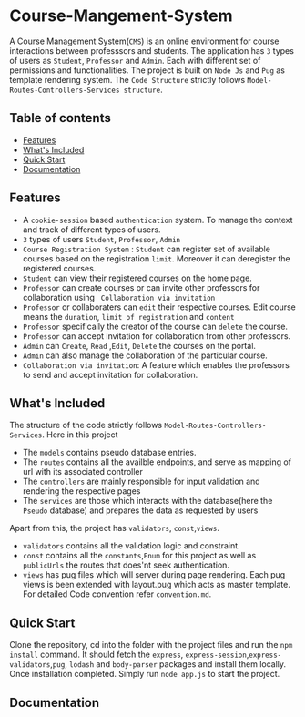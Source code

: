 # Course-Mangement-System
A Course Management System(``CMS``) is an online environment for course interactions between professsors and students. The application has ``3`` types of users as ``Student``, ``Professor`` and ``Admin``. Each with different set of permissions and functionalities. The project is built on ``Node Js`` and ``Pug`` as template rendering system. The ``Code Structure`` strictly follows ``Model-Routes-Controllers-Services structure``.

## Table of contents

- [Features](#features)
- [What's Included](#whats-included)
- [Quick Start](#quick-start)
- [Documentation](#documentation)

## Features
+ A ``cookie-session`` based ``authentication`` system. To manage the context and track of different types of users.
+ ``3`` types of users ``Student``, ``Professor``, ``Admin``
+ ``Course Registration System`` : ``Student`` can register set of available courses based on the registration ``limit``. Moreover it can deregister the registered courses.
+ ``Student`` can view their registered courses on the home page.
+ ``Professor`` can create courses or can invite other professors for collaboration using `` Collaboration via invitation``
+ ``Professor`` or collaboraters can ``edit`` their respective courses. Edit course means the ``duration``, ``limit of registration`` and ``content``
+ ``Professor`` specifically the creator of the course can ``delete`` the course. 
+ ``Professor`` can accept invitation for collaboration from other professors.
+ ``Admin`` can ``Create``, ``Read`` ,``Edit``, ``Delete`` the courses on the portal.
+ ``Admin`` can also manage the collaboration of the particular course.
+ ``Collaboration via invitation``: A feature which enables the professors to send and accept invitation for collaboration.

## What's Included
The structure of the code strictly follows ``Model-Routes-Controllers-Services``. Here in this project 
+ The ``models`` contains pseudo database entries.
+ The ``routes`` contains all the availble endpoints, and serve as mapping of url with its associated controller
+ The ``controllers`` are mainly responsible for input validation and rendering the respective pages
+ The ``services`` are those which interacts with the database(here the ``Pseudo`` database) and prepares the data as requested by users

Apart from this, the project has ``validators``, ``const``,``views``.
+ ``validators`` contains all the validation logic and constraint.
+ ``const`` contains all the ``constants``,``Enum`` for this project as well as ``publicUrls`` the routes that does'nt seek authentication.
+ ``views`` has pug files which will server during page rendering. Each pug views is been extended with layout.pug which acts as master template.
For detailed Code convention refer ``convention.md``.

## Quick Start

Clone the repository, cd into the folder with the project files and run the ``` npm install ``` command. It should fetch the ```express```, ```express-session```,```express-validators```,```pug```, ```lodash``` and ```body-parser``` packages and install them locally. Once installation completed. Simply run ```node app.js``` to start the project.

## Documentation

